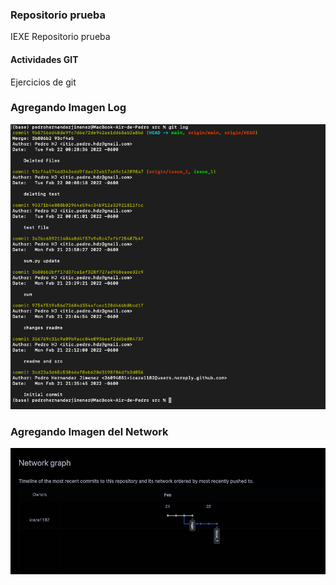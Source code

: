 ### Repositorio prueba

IEXE Repositorio prueba 

 #### Actividades GIT
 
 Ejercicios de git

### Agregando Imagen Log

![Image text](https://github.com/icaza1182/test-git/blob/main/git-test-log.png)

### Agregando Imagen del Network
![Image text](https://github.com/icaza1182/test-git/blob/main/network-graph.png)
